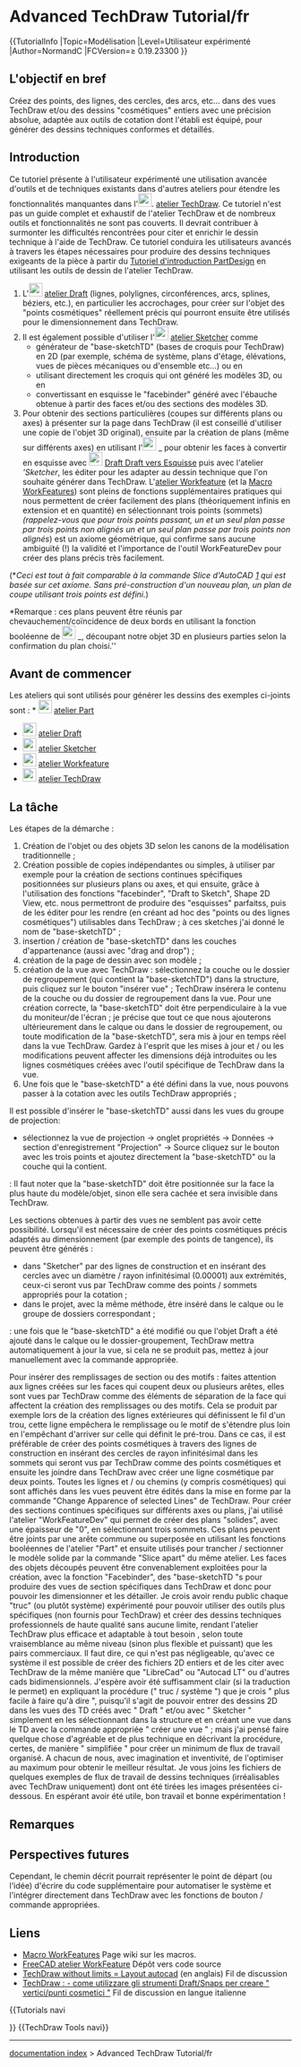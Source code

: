 # Advanced TechDraw Tutorial/fr
{{TutorialInfo
|Topic=Modélisation
|Level=Utilisateur expérimenté
|Author=NormandC
|FCVersion=≥ 0.19.23300
}}

## L\'objectif en bref 

Créez des points, des lignes, des cercles, des arcs, etc\... dans des vues TechDraw et/ou des dessins \"cosmétiques\" entiers avec une précision absolue, adaptée aux outils de cotation dont l\'établi est équipé, pour générer des dessins techniques conformes et détaillés.

## Introduction

Ce tutoriel présente à l\'utilisateur expérimenté une utilisation avancée d\'outils et de techniques existants dans d\'autres ateliers pour étendre les fonctionnalités manquantes dans l\'<img alt="" src=images/Workbench_TechDraw.svg  style="width:24px;">. [atelier TechDraw](TechDraw_Workbench/fr.md). Ce tutoriel n\'est pas un guide complet et exhaustif de l\'atelier TechDraw et de nombreux outils et fonctionnalités ne sont pas couverts. Il devrait contribuer à surmonter les difficultés rencontrées pour citer et enrichir le dessin technique à l\'aide de TechDraw. Ce tutoriel conduira les utilisateurs avancés à travers les étapes nécessaires pour produire des dessins techniques exigeants de la pièce à partir du [Tutoriel d\'introduction PartDesign](Basic_Part_Design_Tutorial/fr.md) en utilisant les outils de dessin de l\'atelier TechDraw.

1.  L\'<img alt="" src=images/Workbench_Draft.svg  style="width:24px;"> [atelier Draft](Draft_Workbench/fr.md) (lignes, polylignes, circonférences, arcs, splines, béziers, etc.), en particulier les accrochages, pour créer sur l\'objet des \"points cosmétiques\" réellement précis qui pourront ensuite être utilisés pour le dimensionnement dans TechDraw.
2.  Il est également possible d\'utiliser l\'<img alt="" src=images/Workbench_Sketcher.svg  style="width:24px;"> [atelier Sketcher](Sketcher_Workbench/fr.md) comme
    -   générateur de \"base-sketchTD\" (bases de croquis pour TechDraw) en 2D (par exemple, schéma de système, plans d\'étage, élévations, vues de pièces mécaniques ou d\'ensemble etc\...) ou en
    -   utilisant directement les croquis qui ont généré les modèles 3D, ou en
    -   convertissant en esquisse le \"facebinder\" généré avec l\'ébauche obtenue à partir des faces et/ou des sections des modèles 3D.
3.  Pour obtenir des sections particulières (coupes sur différents plans ou axes) à présenter sur la page dans TechDraw (il est conseillé d\'utiliser une copie de l\'objet 3D original), ensuite par la création de plans (même sur différents axes) en utilisant l\'<img alt="" src=images/Workfeature_workbench_icon.svg  style="width:24px;"> _ pour obtenir les faces à convertir en esquisse avec <img alt="" src=images/Draft_Draft2Sketch.svg  style="width:24px;"> [Draft Draft vers Esquisse](Draft_Draft2Sketch/fr.md) puis avec l\'atelier *\'Sketcher*, les éditer pour les adapter au dessin technique que l\'on souhaite générer dans TechDraw. L\'[atelier Workfeature](Workfeature_Workbench/fr.md) (et la [Macro WorkFeatures](Macro_WorkFeatures/fr.md)) sont pleins de fonctions supplémentaires pratiques qui nous permettent de créer facilement des plans (théoriquement infinis en extension et en quantité) en sélectionnant trois points (sommets) *(rappelez-vous que pour trois points passant, un et un seul plan passe par trois points non alignés un et un seul plan passe par trois points non alignés*) est un axiome géométrique, qui confirme sans aucune ambiguïté (!) la validité et l\'importance de l\'outil WorkFeatureDev pour créer des plans précis très facilement.

(\**Ceci est tout à fait comparable à la commande Slice d\'AutoCAD [1](https://knowledge.autodesk.com/support/autocad/learn-explore/caas/CloudHelp/cloudhelp/2019/ENU/AutoCAD-Core/files/GUID-27593C5E-4B89-41F2-872B-927D69517CBF-htm.html) qui est basée sur cet axiome. Sans pré-construction d\'un nouveau plan, un plan de coupe utilisant trois points est défini.*)

*Remarque : ces plans peuvent être réunis par chevauchement/coïncidence de deux bords en utilisant la fonction booléenne de <img alt="" src=images/Part_Fuse.svg  style="width:24px;"> _, découpant notre objet 3D en plusieurs parties selon la confirmation du plan choisi.\'\'

## Avant de commencer 

Les ateliers qui sont utilisés pour générer les dessins des exemples ci-joints sont :
\* <img alt="" src=images/Workbench_Part.svg  style="width:24px;"> [atelier Part](Part_Workbench/fr.md)

-   <img alt="" src=images/Workbench_Draft.svg  style="width:24px;"> [atelier Draft](Draft_Workbench/fr.md)
-   <img alt="" src=images/Workbench_Sketcher.svg  style="width:24px;"> [atelier Sketcher](Sketcher_Workbench/fr.md)
-   <img alt="" src=images/Workfeature_workbench_icon.svg  style="width:24px;"> [atelier Workfeature](Workfeature_Workbench/fr.md)
-   <img alt="" src=images/Workbench_TechDraw.svg  style="width:24px;"> [atelier TechDraw](TechDraw_Workbench/fr.md)

## La tâche 

Les étapes de la démarche :

1.  Création de l\'objet ou des objets 3D selon les canons de la modélisation traditionnelle ;
2.  Création possible de copies indépendantes ou simples, à utiliser par exemple pour la création de sections continues spécifiques positionnées sur plusieurs plans ou axes, et qui ensuite, grâce à l\'utilisation des fonctions \"facebinder\", \"Draft to Sketch\", Shape 2D View, etc. nous permettront de produire des \"esquisses\" parfaitss, puis de les éditer pour les rendre (en créant ad hoc des \"points ou des lignes cosmétiques\") utilisables dans TechDraw ; à ces sketches j\'ai donné le nom de \"base-sketchTD\" ;
3.  insertion / création de \"base-sketchTD\" dans les couches d\'appartenance (aussi avec \"drag and drop\") ;
4.  création de la page de dessin avec son modèle ;
5.  création de la vue avec TechDraw : sélectionnez la couche ou le dossier de regroupement (qui contient la \"base-sketchTD\") dans la structure, puis cliquez sur le bouton \"insérer vue\" ; TechDraw insérera le contenu de la couche ou du dossier de regroupement dans la vue. Pour une création correcte, la \"base-sketchTD\" doit être perpendiculaire à la vue du moniteur/de l\'écran ; je précise que tout ce que nous ajouterons ultérieurement dans le calque ou dans le dossier de regroupement, ou toute modification de la \"base-sketchTD\", sera mis à jour en temps réel dans la vue TechDraw. Gardez à l\'esprit que les mises à jour et / ou les modifications peuvent affecter les dimensions déjà introduites ou les lignes cosmétiques créées avec l\'outil spécifique de TechDraw dans la vue.
6.  Une fois que le \"base-sketchTD\" a été défini dans la vue, nous pouvons passer à la cotation avec les outils TechDraw appropriés ;

Il est possible d\'insérer le \"base-sketchTD\" aussi dans les vues du groupe de projection:

-   sélectionnez la vue de projection -\> onglet propriétés -\> Données -\> section d\'enregistrement \"Projection\" -\> Source cliquez sur le bouton avec les trois points et ajoutez directement la \"base-sketchTD\" ou la couche qui la contient.

:   Il faut noter que la \"base-sketchTD\" doit être positionnée sur la face la plus haute du modèle/objet, sinon elle sera cachée et sera invisible dans TechDraw.

Les sections obtenues à partir des vues ne semblent pas avoir cette possibilité. Lorsqu\'il est nécessaire de créer des points cosmétiques précis adaptés au dimensionnement (par exemple des points de tangence), ils peuvent être générés :

-   dans \"Sketcher\" par des lignes de construction et en insérant des cercles avec un diamètre / rayon infinitésimal (0.00001) aux extrémités, ceux-ci seront vus par TechDraw comme des points / sommets appropriés pour la cotation ;
-   dans le projet, avec la même méthode, être inséré dans le calque ou le groupe de dossiers correspondant ;

:   une fois que le \"base-sketchTD\" a été modifié ou que l\'objet Draft a été ajouté dans le calque ou le dossier-groupement, TechDraw mettra automatiquement à jour la vue, si cela ne se produit pas, mettez à jour manuellement avec la commande appropriée.

Pour insérer des remplissages de section ou des motifs :
faites attention aux lignes créées sur les faces qui coupent deux ou plusieurs arêtes, elles sont vues par TechDraw comme des éléments de séparation de la face qui affectent la création des remplissages ou des motifs. Cela se produit par exemple lors de la création des lignes extérieures qui définissent le fil d\'un trou, cette ligne empêchera le remplissage ou le motif de s\'étendre plus loin en l\'empêchant d\'arriver sur celle qui définit le pré-trou. Dans ce cas, il est préférable de créer des points cosmétiques à travers des lignes de construction en insérant des cercles de rayon infinitésimal dans les sommets qui seront vus par TechDraw comme des points cosmétiques et ensuite les joindre dans TechDraw avec créer une ligne cosmétique par deux points.
Toutes les lignes et / ou chemins (y compris cosmétiques) qui sont affichés dans les vues peuvent être édités dans la mise en forme par la commande \"Change Apparence of selected Lines\" de TechDraw.
Pour créer des sections continues spécifiques sur différents axes ou plans, j\'ai utilisé l\'atelier \"WorkFeatureDev\" qui permet de créer des plans \"solides\", avec une épaisseur de \"0\", en sélectionnant trois sommets. Ces plans peuvent être joints par une arête commune ou superposée en utilisant les fonctions booléennes de l\'atelier \"Part\" et ensuite utilisés pour trancher / sectionner le modèle solide par la commande \"Slice apart\" du même atelier. Les faces des objets découpés peuvent être convenablement exploitées pour la création, avec la fonction \"Facebinder\", des \"base-sketchTD \"s pour produire des vues de section spécifiques dans TechDraw et donc pour pouvoir les dimensionner et les détailler.
Je crois avoir rendu public chaque \"truc\" (ou plutôt système) expérimenté pour pouvoir utiliser des outils plus spécifiques (non fournis pour TechDraw) et créer des dessins techniques professionnels de haute qualité sans aucune limite, rendant l\'atelier TechDraw plus efficace et adaptable à tout besoin , selon toute vraisemblance au même niveau (sinon plus flexible et puissant) que les pairs commerciaux.
Il faut dire, ce qui n\'est pas négligeable, qu\'avec ce système il est possible de créer des fichiers 2D entiers et de les citer avec TechDraw de la même manière que \"LibreCad\" ou \"Autocad LT\" ou d\'autres cads bidimensionnels.
J\'espère avoir été suffisamment clair (si la traduction le permet) en expliquant la procédure (\" truc / système \") que je crois \" plus facile à faire qu\'à dire \", puisqu\'il s\'agit de pouvoir entrer des dessins 2D dans les vues des TD créés avec \" Draft \" et/ou avec \" Sketcher \" simplement en les sélectionnant dans la structure et en créant une vue dans le TD avec la commande appropriée \" créer une vue \" ; mais j\'ai pensé faire quelque chose d\'agréable et de plus technique en décrivant la procédure, certes, de manière \" simplifiée \" pour créer un minimum de flux de travail organisé.
A chacun de nous, avec imagination et inventivité, de l\'optimiser au maximum pour obtenir le meilleur résultat.
Je vous joins les fichiers de quelques exemples de flux de travail de dessins techniques (irréalisables avec TechDraw uniquement) dont ont été tirées les images présentées ci-dessous.
En espérant avoir été utile, bon travail et bonne expérimentation !

## Remarques

## Perspectives futures 

Cependant, le chemin décrit pourrait représenter le point de départ (ou l\'idée) d\'écrire du code supplémentaire pour automatiser le système et l\'intégrer directement dans TechDraw avec les fonctions de bouton / commande appropriées.

## Liens

-   [Macro WorkFeatures](https://wiki.freecadweb.org/Macro_WorkFeatures) Page wiki sur les macros.
-   [FreeCAD atelier WorkFeature](https://github.com/Rentlau/WorkFeature-WB) Dépôt vers code source
-   [TechDraw without limits = Layout autocad](https://forum.freecadweb.org/viewtopic.php?t=54499) (en anglais) Fil de discussion
-   [TechDraw : - come utilizzare gli strumenti Draft/Snaps per creare \" vertici/punti cosmetici \"](https://forum.freecadweb.org/viewtopic.php?f=28&t=53329) Fil de discussion en langue italienne


{{Tutorials navi

}} {{TechDraw Tools navi}}

---
[documentation index](../README.md) > Advanced TechDraw Tutorial/fr
